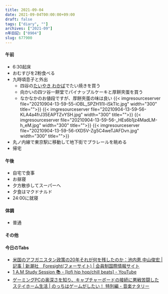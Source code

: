```yaml
---
title: 2021-09-04
date: 2021-09-04T00:00:00+09:00
draft: false
tags: ["diary", ""]
archives: ["2021-09"]
n年日記: ["0904"]
slug: 677900
---
```

#### 午前
- 6:30起床
- おむすびを2粉食べる
- 九時頃息子と外出
  - 四谷の[たいやき わかば](http://www.246.ne.jp/~i-ozawa/)でたい焼きを買う
  - 向かいの四ツ谷一餅堂でパイナップルケーキと厚餅夾蛋を買う
  - なかなかのお値段ですが、厚餅夾蛋の味は良い
{{< imgresourceserver file="20210904-13-59-55-iOBL_SPZH1l1I-iSkTIc.jpg" width="300" title="">}}
{{< imgresourceserver file="20210904-13-59-56-KLA4a4frJ35EAPTZvYSH.jpg" width="300" title="">}}
{{< imgresourceserver file="20210904-13-59-56-_HEs6b1jz4MadLM-h_eM.jpg" width="300" title="">}}
{{< imgresourceserver file="20210904-13-59-56-tXD5V-Zg5C4weTJAFDvn.jpg" width="300" title="">}}
- 丸ノ内線で東京駅に移動して地下街でプラレールを眺める
- 帰宅
#### 午後
- 自宅で食事
- お昼寝
- 夕方散歩してスーパーへ
- 夕食はマクドナルド
- 24:00に就寝
#### 体調
- 普通
#### その他
#### 今日のTabs
- [米国のアフガニスタン政策の20年それが何を残したのか：池内恵,中山俊宏 | 記事 | 新潮社　Foresight(フォーサイト) | 会員制国際情報サイト](https://www.fsight.jp/articles/-/48229)
- [1 A.M Study Session 📚 - [lofi hip hop/chill beats] - YouTube](https://www.youtube.com/watch?v=lTRiuFIWV54&t=65s)
- [ゲーミングPCの奥深さを知り、キャプチャーボードの接続に悪戦苦闘したステイホーム生活 | のっちはゲームがしたい！ 特別編 - 音楽ナタリー](https://natalie.mu/music/column/393403)
